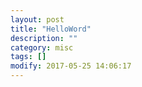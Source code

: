 ```yaml
---
layout: post
title: "HelloWord"
description: ""
category: misc
tags: []
modify: 2017-05-25 14:06:17
---
```


